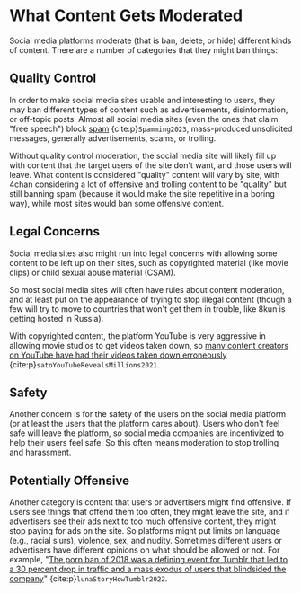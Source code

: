 # What Content Gets Moderated

Social media platforms moderate (that is ban, delete, or hide) different kinds of content. There are a number of categories that they might ban things:

## Quality Control
In order to make social media sites usable and interesting to users, they may ban different types of content such as advertisements, disinformation, or off-topic posts. Almost all social media sites (even the ones that claim "free speech") block [spam](https://en.wikipedia.org/wiki/Spamming) {cite:p}`Spamming2023`, mass-produced unsolicited messages, generally advertisements, scams, or trolling.

Without quality control moderation, the social media site will likely fill up with content that the target users of the site don't want, and those users will leave. What content is considered "quality" content will vary by site, with 4chan considering a lot of offensive and trolling content to be "quality" but still banning spam (because it would make the site repetitive in a boring way), while most sites would ban some offensive content.

## Legal Concerns
Social media sites also might run into legal concerns with allowing some content to be left up on their sites, such as copyrighted material (like movie clips) or child sexual abuse material (CSAM).

So most social media sites will often have rules about content moderation, and at least put on the appearance of trying to stop illegal content (though a few will try to move to countries that won't get them in trouble, like 8kun is getting hosted in Russia).

With copyrighted content, the platform YouTube is very aggressive in allowing movie studios to get videos taken down, so [many content creators on YouTube have had their videos taken down erroneously](https://www.theverge.com/2021/12/6/22820318/youtube-copyright-claims-transparency-report) {cite:p}`satoYouTubeRevealsMillions2021`.

## Safety
Another concern is for the safety of the users on the social media platform (or at least the users that the platform cares about). Users who don't feel safe will leave the platform, so social media companies are incentivized to help their users feel safe. So this often means moderation to stop trolling and harassment.

## Potentially Offensive
Another category is content that users or advertisers might find offensive. If users see things that offend them too often, they might leave the site, and if advertisers see their ads next to too much offensive content, they might stop paying for ads on the site. So platforms might put limits on language (e.g., racial slurs), violence, sex, and nudity. Sometimes different users or advertisers have different opinions on what should be allowed or not. For example, "[The porn ban of 2018 was a defining event for Tumblr that led to a 30 percent drop in traffic and a mass exodus of users that blindsided the company](https://mashable.com/article/how-tumblr-lost-its-way)" {cite:p}`lunaStoryHowTumblr2022`.
